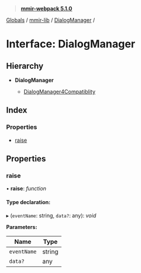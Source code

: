 > **[mmir-webpack 5.1.0](../README.md)**

[Globals](../README.md) / [mmir-lib](../modules/mmir_lib.md) / [DialogManager](mmir_lib.dialogmanager.md) /

# Interface: DialogManager

## Hierarchy

* **DialogManager**

  * [DialogManager4Compatiblity](mmir_lib.dialogmanager4compatiblity.md)

## Index

### Properties

* [raise](mmir_lib.dialogmanager.md#raise)

## Properties

###  raise

• **raise**: *function*

#### Type declaration:

▸ (`eventName`: string, `data?`: any): *void*

**Parameters:**

Name | Type |
------ | ------ |
`eventName` | string |
`data?` | any |